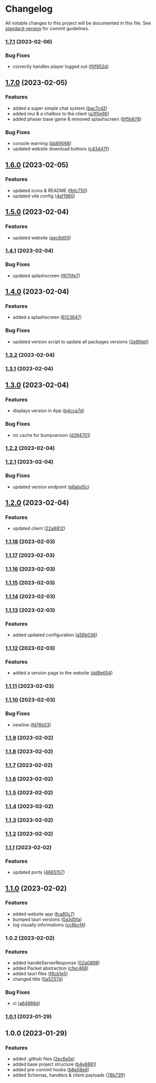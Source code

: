# Changelog

All notable changes to this project will be documented in this file. See
[standard-version](https://github.com/conventional-changelog/standard-version) for commit
guidelines.

### [1.7.1](https://github.com/matthieu-locussol/taktix-app/compare/v1.7.0...v1.7.1) (2023-02-06)

### Bug Fixes

-  correctly handles player logged out
   ([f0f952d](https://github.com/matthieu-locussol/taktix-app/commit/f0f952d8e6d3d5208e2bc49835918de4f3bb6bb8))

## [1.7.0](https://github.com/matthieu-locussol/taktix-app/compare/v1.6.0...v1.7.0) (2023-02-05)

### Features

-  added a super simple chat system
   ([bac7cd2](https://github.com/matthieu-locussol/taktix-app/commit/bac7cd2557eef1bf9ffad1e0dfcb587bc9a06ad8))
-  added mui & a chatbox to the client
   ([a3f0e96](https://github.com/matthieu-locussol/taktix-app/commit/a3f0e968e87649a8732fe972d80e8edf87477f26))
-  added phaser base game & removed splashscreen
   ([6f5b878](https://github.com/matthieu-locussol/taktix-app/commit/6f5b878c76560b3522eebeeb07b29a9baeb2b3b5))

### Bug Fixes

-  console warning
   ([bb89068](https://github.com/matthieu-locussol/taktix-app/commit/bb8906808b05c5e0bfdd822b7232f53752149f39))
-  updated website download buttons
   ([c43447f](https://github.com/matthieu-locussol/taktix-app/commit/c43447ff0abe55b0e46e0fabe4b25fb0f8aecad4))

## [1.6.0](https://github.com/matthieu-locussol/taktix-app/compare/v1.5.0...v1.6.0) (2023-02-05)

### Features

-  updated icons & README
   ([fbfc750](https://github.com/matthieu-locussol/taktix-app/commit/fbfc750a2a05dfe986c4acd4455ecf815b22ac52))
-  updated vite config
   ([4af1960](https://github.com/matthieu-locussol/taktix-app/commit/4af1960ea259f0eb698baee05c992dad9e3ad834))

## [1.5.0](https://github.com/matthieu-locussol/taktix-app/compare/v1.4.1...v1.5.0) (2023-02-04)

### Features

-  updated website
   ([aec8d00](https://github.com/matthieu-locussol/taktix-app/commit/aec8d004a0cabfdf2e5f1fd64ee2f9146dec4265))

### [1.4.1](https://github.com/matthieu-locussol/taktix-app/compare/v1.4.0...v1.4.1) (2023-02-04)

### Bug Fixes

-  updated splashscreen
   ([f670fe7](https://github.com/matthieu-locussol/taktix-app/commit/f670fe72e5862abd4c1fbe38385faa4360c7a307))

## [1.4.0](https://github.com/matthieu-locussol/taktix-app/compare/v1.3.2...v1.4.0) (2023-02-04)

### Features

-  added a splashscreen
   ([6123647](https://github.com/matthieu-locussol/taktix-app/commit/61236478bf0fb1a4dbe1f0237297428a2c2e262d))

### Bug Fixes

-  updated version script to update all packages versions
   ([2e8fdef](https://github.com/matthieu-locussol/taktix-app/commit/2e8fdef5fc1e55a802b257c84378726ee05ae164))

### [1.3.2](https://github.com/matthieu-locussol/taktix-app/compare/v1.3.1...v1.3.2) (2023-02-04)

### [1.3.1](https://github.com/matthieu-locussol/taktix-app/compare/v1.3.0...v1.3.1) (2023-02-04)

## [1.3.0](https://github.com/matthieu-locussol/taktix-app/compare/v1.2.2...v1.3.0) (2023-02-04)

### Features

-  displays version in App
   ([b4cca7d](https://github.com/matthieu-locussol/taktix-app/commit/b4cca7d43b23978cdda2405000c5d23ece2a34ca))

### Bug Fixes

-  no cache for bumpversion
   ([d394701](https://github.com/matthieu-locussol/taktix-app/commit/d394701b1ca6cba3fccbcb2926dc2ce34b142a05))

### [1.2.2](https://github.com/matthieu-locussol/taktix-app/compare/v1.2.1...v1.2.2) (2023-02-04)

### [1.2.1](https://github.com/matthieu-locussol/taktix-app/compare/v1.2.0...v1.2.1) (2023-02-04)

### Bug Fixes

-  updated version endpoint
   ([e6abd5c](https://github.com/matthieu-locussol/taktix-app/commit/e6abd5c7a4c73a600e0a9dab921868d1ee60ef98))

## [1.2.0](https://github.com/matthieu-locussol/taktix-app/compare/v1.1.18...v1.2.0) (2023-02-04)

### Features

-  updated client
   ([22a8812](https://github.com/matthieu-locussol/taktix-app/commit/22a8812a2e8ba0c83ef14c952a5a2bb48484e06a))

### [1.1.18](https://github.com/matthieu-locussol/taktix-app/compare/v1.1.17...v1.1.18) (2023-02-03)

### [1.1.17](https://github.com/matthieu-locussol/taktix-app/compare/v1.1.16...v1.1.17) (2023-02-03)

### [1.1.16](https://github.com/matthieu-locussol/taktix-app/compare/v1.1.15...v1.1.16) (2023-02-03)

### [1.1.15](https://github.com/matthieu-locussol/taktix-app/compare/v1.1.14...v1.1.15) (2023-02-03)

### [1.1.14](https://github.com/matthieu-locussol/taktix-app/compare/v1.1.13...v1.1.14) (2023-02-03)

### [1.1.13](https://github.com/matthieu-locussol/taktix-app/compare/v1.1.12...v1.1.13) (2023-02-03)

### Features

-  added updated configuration
   ([a56b036](https://github.com/matthieu-locussol/taktix-app/commit/a56b0362c13b6f94b5218b7ba4a2a08dbb0f3d9e))

### [1.1.12](https://github.com/matthieu-locussol/taktix-app/compare/v1.1.11...v1.1.12) (2023-02-03)

### Features

-  added a version page to the website
   ([dd8e654](https://github.com/matthieu-locussol/taktix-app/commit/dd8e65451270beeb96c382a776cae190a9765c60))

### [1.1.11](https://github.com/matthieu-locussol/taktix-app/compare/v1.1.10...v1.1.11) (2023-02-03)

### [1.1.10](https://github.com/matthieu-locussol/taktix-app/compare/v1.1.9...v1.1.10) (2023-02-03)

### Bug Fixes

-  newline
   ([fd76b53](https://github.com/matthieu-locussol/taktix-app/commit/fd76b53c0ff13986c9f653a9db0de42a678383de))

### [1.1.9](https://github.com/matthieu-locussol/taktix-app/compare/v1.1.8...v1.1.9) (2023-02-02)

### [1.1.8](https://github.com/matthieu-locussol/taktix-app/compare/v1.1.7...v1.1.8) (2023-02-02)

### [1.1.7](https://github.com/matthieu-locussol/taktix-app/compare/v1.1.6...v1.1.7) (2023-02-02)

### [1.1.6](https://github.com/matthieu-locussol/taktix-app/compare/v1.1.5...v1.1.6) (2023-02-02)

### [1.1.5](https://github.com/matthieu-locussol/taktix-app/compare/v1.1.4...v1.1.5) (2023-02-02)

### [1.1.4](https://github.com/matthieu-locussol/taktix-app/compare/v1.1.3...v1.1.4) (2023-02-02)

### [1.1.3](https://github.com/matthieu-locussol/taktix-app/compare/v1.1.2...v1.1.3) (2023-02-02)

### [1.1.2](https://github.com/matthieu-locussol/taktix-app/compare/v1.1.1...v1.1.2) (2023-02-02)

### [1.1.1](https://github.com/matthieu-locussol/taktix-app/compare/v1.1.0...v1.1.1) (2023-02-02)

### Features

-  updated ports
   ([4665157](https://github.com/matthieu-locussol/taktix-app/commit/4665157aea23972a48ad08ee16f4784d2f7fcd0a))

## [1.1.0](https://github.com/matthieu-locussol/taktix-app/compare/v1.0.2...v1.1.0) (2023-02-02)

### Features

-  added website app
   ([fca80c7](https://github.com/matthieu-locussol/taktix-app/commit/fca80c7b6de163d462b5f4723eb714c6c227225c))
-  bumped tauri versions
   ([0a3d5fa](https://github.com/matthieu-locussol/taktix-app/commit/0a3d5fad199715a564e72abfeec13827b7d1a978))
-  log visually informations
   ([cc8bcf4](https://github.com/matthieu-locussol/taktix-app/commit/cc8bcf40d5b970b3cf091233b4b64304c2123690))

### 1.0.2 (2023-02-02)

### Features

-  added handleServerResponse
   ([02a0898](https://github.com/matthieu-locussol/taktix-app/commit/02a0898bdff3daf19fccb87e846520623d52c0f4))
-  added Packet abstraction
   ([cfec468](https://github.com/matthieu-locussol/taktix-app/commit/cfec4680229954c7ce60c70984f08152b9b15ac0))
-  added tauri files
   ([f8cb1e5](https://github.com/matthieu-locussol/taktix-app/commit/f8cb1e5e4538655e7a29381afcf0b32e9bc74a9a))
-  changed title
   ([0a5257d](https://github.com/matthieu-locussol/taktix-app/commit/0a5257d1c2531820aadadfe246158880bba75ba4))

### Bug Fixes

-  ci
   ([a64889d](https://github.com/matthieu-locussol/taktix-app/commit/a64889d88f745d4e8868474f2d079d8915b04f53))

### [1.0.1](https://github.com/matthieu-locussol/taktix-app/compare/v1.0.0...v1.0.1) (2023-01-29)

## 1.0.0 (2023-01-29)

### Features

-  added .github files
   ([2ec6a5e](https://github.com/matthieu-locussol/taktix-app/commit/2ec6a5eb97b32e66bbe1422ce73ed4a1a0657e41))
-  added base project structure
   ([b4e8881](https://github.com/matthieu-locussol/taktix-app/commit/b4e88812021ab464df052c7d52be1ec3b2ab5bfe))
-  added pre-commit hooks
   ([b8e08e8](https://github.com/matthieu-locussol/taktix-app/commit/b8e08e8ba7b0d5b98b14e39f07c959e202761411))
-  added Schemas, handlers & client payloads
   ([78b73ff](https://github.com/matthieu-locussol/taktix-app/commit/78b73ff262193737faf74a542eea836cf79f2aa0))
